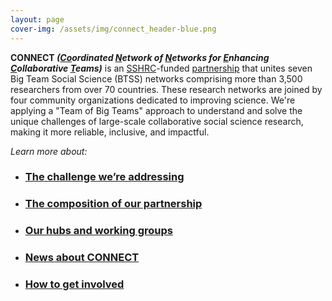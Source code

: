 ```yaml
---
layout: page
cover-img: /assets/img/connect_header-blue.png
---
```


<!--
<img src="/assets/img/connect_horizontal-default.png" style="width:70%" align="center"/>
-->

**CONNECT <i>(<u>Co</u>ordinated <u>N</u>etwork of <u>N</u>etworks for <u>E</u>nhancing <u>C</u>ollaborative <u>T</u>eams)</i>** 
is an [SSHRC](https://sshrc-crsh.canada.ca/en.aspx)-funded [partnership](https://sshrc-crsh.canada.ca/en/funding/opportunities/partnership-grants.aspx) that unites seven Big Team Social Science (BTSS) networks comprising more than 3,500 researchers from over 70 countries. These research networks are joined by four community organizations dedicated to improving science. We're applying a "Team of Big Teams" approach to understand and solve the unique challenges of large-scale collaborative social science research, making it more reliable, inclusive, and impactful. 

*Learn more about:*

* ### [The challenge we’re addressing]({{site.baseurl}}/about/)
* ### [The composition of our partnership]({{site.baseurl}}/partners/)
* ### [Our hubs and working groups]({{site.baseurl}}/hubs/)
* ### [News about CONNECT]({{site.baseurl}}/news/)
* ### [How to get involved]({{site.baseurl}}/contact/)

